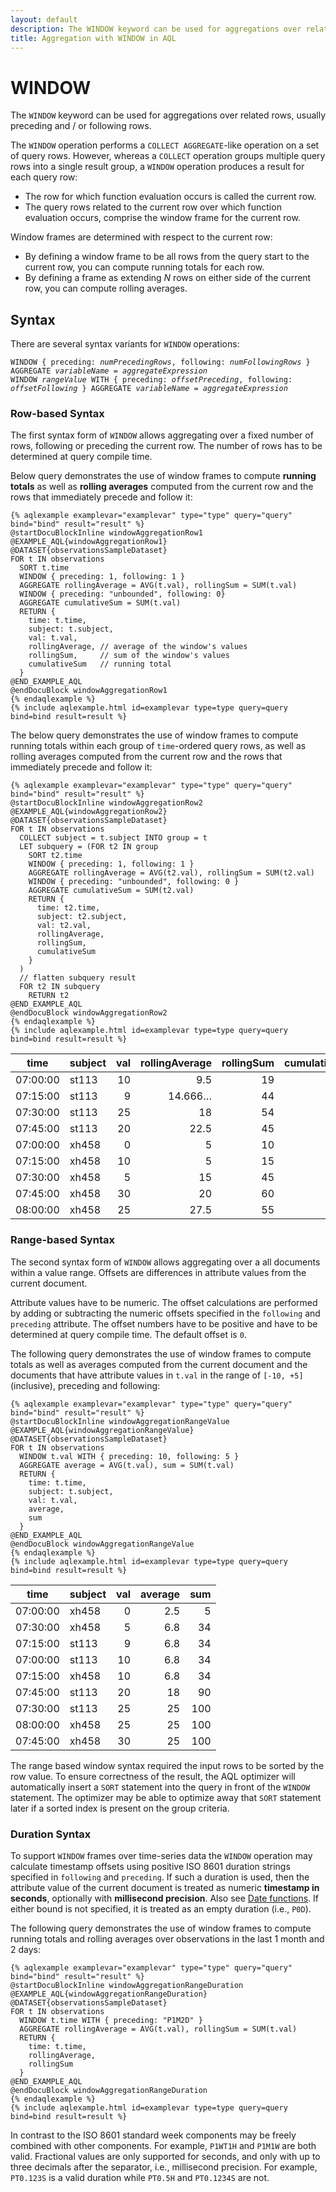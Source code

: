 ```yaml
---
layout: default
description: The WINDOW keyword can be used for aggregations over related rows
title: Aggregation with WINDOW in AQL
---
```

WINDOW
=======

The `WINDOW` keyword can be used for aggregations over related rows, usually
preceding and / or following rows.

The `WINDOW` operation performs a `COLLECT AGGREGATE`-like operation on a set
of query rows. However, whereas a `COLLECT` operation groups multiple query
rows into a single result group, a `WINDOW` operation produces a result for
each query row:

- The row for which function evaluation occurs is called the current row.
- The query rows related to the current row over which function evaluation
  occurs, comprise the window frame for the current row.

Window frames are determined with respect to the current row:

- By defining a window frame to be all rows from the query start to the current
  row, you can compute running totals for each row.
- By defining a frame as extending *N* rows on either side of the current row,
  you can compute rolling averages.

Syntax
------

There are several syntax variants for `WINDOW` operations:

<pre><code>WINDOW { preceding: <em>numPrecedingRows</em>, following: <em>numFollowingRows</em> } AGGREGATE <em>variableName</em> = <em>aggregateExpression</em>
WINDOW <em>rangeValue</em> WITH { preceding: <em>offsetPreceding</em>, following: <em>offsetFollowing</em> } AGGREGATE <em>variableName</em> = <em>aggregateExpression</em></code></pre>

### Row-based Syntax

The first syntax form of `WINDOW` allows aggregating over a fixed number of
rows, following or preceding the current row. The number of rows has to be
determined at query compile time.

Below query demonstrates the use of window frames to compute **running totals**
as well as **rolling averages** computed from the current row and the rows that
immediately precede and follow it:

    {% aqlexample examplevar="examplevar" type="type" query="query" bind="bind" result="result" %}
    @startDocuBlockInline windowAggregationRow1
    @EXAMPLE_AQL{windowAggregationRow1}
    @DATASET{observationsSampleDataset}
    FOR t IN observations
      SORT t.time
      WINDOW { preceding: 1, following: 1 }
      AGGREGATE rollingAverage = AVG(t.val), rollingSum = SUM(t.val)
      WINDOW { preceding: "unbounded", following: 0}
      AGGREGATE cumulativeSum = SUM(t.val)
      RETURN {
        time: t.time,
        subject: t.subject,
        val: t.val,
        rollingAverage, // average of the window's values
        rollingSum,     // sum of the window's values
        cumulativeSum   // running total
      }
    @END_EXAMPLE_AQL
    @endDocuBlock windowAggregationRow1
    {% endaqlexample %}
    {% include aqlexample.html id=examplevar type=type query=query bind=bind result=result %}

The below query demonstrates the use of window frames to compute running totals
within each group of `time`-ordered query rows, as well as rolling averages
computed from the current row and the rows that immediately precede and follow it:

    {% aqlexample examplevar="examplevar" type="type" query="query" bind="bind" result="result" %}
    @startDocuBlockInline windowAggregationRow2
    @EXAMPLE_AQL{windowAggregationRow2}
    @DATASET{observationsSampleDataset}
    FOR t IN observations
      COLLECT subject = t.subject INTO group = t
      LET subquery = (FOR t2 IN group
        SORT t2.time
        WINDOW { preceding: 1, following: 1 }
        AGGREGATE rollingAverage = AVG(t2.val), rollingSum = SUM(t2.val)
        WINDOW { preceding: "unbounded", following: 0 }
        AGGREGATE cumulativeSum = SUM(t2.val)
        RETURN {
          time: t2.time,
          subject: t2.subject,
          val: t2.val,
          rollingAverage,
          rollingSum,
          cumulativeSum
        }
      )
      // flatten subquery result
      FOR t2 IN subquery
        RETURN t2
    @END_EXAMPLE_AQL
    @endDocuBlock windowAggregationRow2
    {% endaqlexample %}
    {% include aqlexample.html id=examplevar type=type query=query bind=bind result=result %}

| time     | subject | val | rollingAverage | rollingSum | cumulativeSum |
|----------|---------|----:|---------------:|-----------:|--------------:|
| 07:00:00 | st113   |  10 |            9.5 |         19 |            10 |
| 07:15:00 | st113   |   9 |        14.666… |         44 |            19 |
| 07:30:00 | st113   |  25 |             18 |         54 |            44 |
| 07:45:00 | st113   |  20 |           22.5 |         45 |            64 |
| 07:00:00 | xh458   |   0 |              5 |         10 |             0 |
| 07:15:00 | xh458   |  10 |              5 |         15 |            10 |
| 07:30:00 | xh458   |   5 |             15 |         45 |            15 |
| 07:45:00 | xh458   |  30 |             20 |         60 |            45 |
| 08:00:00 | xh458   |  25 |           27.5 |         55 |            70 |

### Range-based Syntax

The second syntax form of `WINDOW` allows aggregating over a all documents
within a value range. Offsets are differences in attribute values from the
current document.

Attribute values have to be numeric. The offset calculations are performed by
adding or subtracting the numeric offsets specified in the `following` and
`preceding` attribute. The offset numbers have to be positive and have to be
determined at query compile time. The default offset is `0`.

The following query demonstrates the use of window frames to compute totals as
well as averages computed from the current document and the documents that have
attribute values in `t.val` in the range of `[-10, +5]` (inclusive), preceding
and following:

    {% aqlexample examplevar="examplevar" type="type" query="query" bind="bind" result="result" %}
    @startDocuBlockInline windowAggregationRangeValue
    @EXAMPLE_AQL{windowAggregationRangeValue}
    @DATASET{observationsSampleDataset}
    FOR t IN observations
      WINDOW t.val WITH { preceding: 10, following: 5 }
      AGGREGATE average = AVG(t.val), sum = SUM(t.val)
      RETURN {
        time: t.time,
        subject: t.subject,
        val: t.val,
        average,
        sum
      }
    @END_EXAMPLE_AQL
    @endDocuBlock windowAggregationRangeValue
    {% endaqlexample %}
    {% include aqlexample.html id=examplevar type=type query=query bind=bind result=result %}

| time     | subject | val | average | sum |
|----------|---------|----:|--------:|----:|
| 07:00:00 | xh458   |   0 |     2.5 |   5 |
| 07:30:00 | xh458   |   5 |     6.8 |  34 |
| 07:15:00 | st113   |   9 |     6.8 |  34 |
| 07:00:00 | st113   |  10 |     6.8 |  34 |
| 07:15:00 | xh458   |  10 |     6.8 |  34 |
| 07:45:00 | st113   |  20 |      18 |  90 |
| 07:30:00 | st113   |  25 |      25 | 100 |
| 08:00:00 | xh458   |  25 |      25 | 100 |
| 07:45:00 | xh458   |  30 |      25 | 100 |

The range based window syntax required the input rows to be sorted by the row
value. To ensure correctness of the result, the AQL optimizer will
automatically insert a `SORT` statement into the query in front of the `WINDOW`
statement. The optimizer may be able to optimize away that `SORT` statement
later if a sorted index is present on the group criteria.

### Duration Syntax

To support `WINDOW` frames over time-series data the `WINDOW` operation may
calculate timestamp offsets using positive ISO 8601 duration strings specified
in `following` and `preceding`. If such a duration is used, then the attribute
value of the current document is treated as numeric **timestamp in seconds**,
optionally with **millisecond precision**. Also see
[Date functions](functions-date.html#comparison-and-calculation).
If either bound is not specified, it is treated as an empty duration
(i.e., `P0D`).

The following query demonstrates the use of window frames to compute running
totals and rolling averages over observations in the last 1 month and 2 days:

<!-- TODO: Use different dataset with ISO datetimes and WINDOW DATE_TIMESTAMP(t.time) WITH ... ? -->

    {% aqlexample examplevar="examplevar" type="type" query="query" bind="bind" result="result" %}
    @startDocuBlockInline windowAggregationRangeDuration
    @EXAMPLE_AQL{windowAggregationRangeDuration}
    @DATASET{observationsSampleDataset}
    FOR t IN observations
      WINDOW t.time WITH { preceding: "P1M2D" }
      AGGREGATE rollingAverage = AVG(t.val), rollingSum = SUM(t.val)
      RETURN {
        time: t.time,
        rollingAverage,
        rollingSum
      }
    @END_EXAMPLE_AQL
    @endDocuBlock windowAggregationRangeDuration
    {% endaqlexample %}
    {% include aqlexample.html id=examplevar type=type query=query bind=bind result=result %}

In contrast to the ISO 8601 standard week components may be freely combined
with other components. For example, `P1WT1H` and `P1M1W` are both valid.
Fractional values are only supported for seconds, and only with up to three
decimals after the separator, i.e., millisecond precision. For example,
`PT0.123S` is a valid duration while `PT0.5H` and `PT0.1234S` are not.

